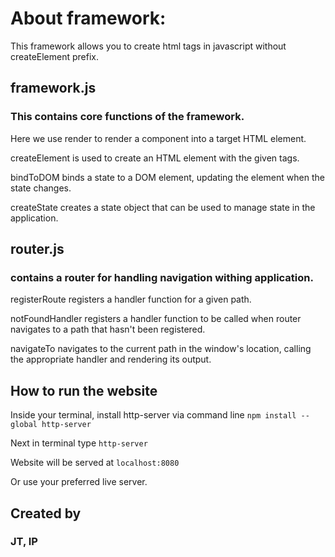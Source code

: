 # About framework:

 This framework allows you to create html tags in javascript without createElement prefix.


## framework.js

### This contains core functions of the framework.

Here we use render to render a component into a target HTML element.

createElement is used to create an HTML element with the given tags.

bindToDOM binds a state to a DOM element, updating the element when the state changes.

createState creates a state object that can be used to manage state in the application.

## router.js

### contains a router for handling navigation withing application.

registerRoute registers a handler function for a given path.

notFoundHandler registers a handler function to be called when router navigates to a path that hasn't been registered.

navigateTo navigates to the current path in the window's location, calling the appropriate handler and rendering its output.

## How to run the website

Inside your terminal, install http-server via command line ``` npm install --global http-server ```

Next in terminal type ``` http-server ```

Website will be served at ```localhost:8080```

Or use your preferred live server.



## Created by

### JT, IP
